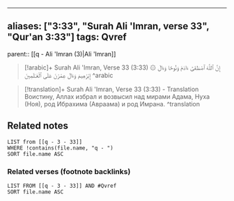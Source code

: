 
---
aliases: ["3:33", "Surah Ali 'Imran, verse 33", "Qur'an 3:33"]
tags: Qvref
---

parent:: [[q - Ali 'Imran (3)|Ali 'Imran]]

> [!arabic]+ Surah Ali 'Imran, Verse 33 (3:33)
> <span class="quran-arabic">۞ إِنَّ ٱللَّهَ ٱصْطَفَىٰٓ ءَادَمَ وَنُوحًا وَءَالَ إِبْرَٰهِيمَ وَءَالَ عِمْرَٰنَ عَلَى ٱلْعَـٰلَمِينَ</span>
^arabic

> [!translation]+ Surah Ali 'Imran, Verse 33 (3:33) - Translation
> Воистину, Аллах избрал и возвысил над мирами Адама, Нуха (Ноя), род Ибрахима (Авраама) и род Имрана.
^translation



## Related notes
```dataview
LIST from [[q - 3 - 33]]
WHERE !contains(file.name, "q - ")
SORT file.name ASC
```

### Related verses (footnote backlinks)
```dataview
LIST FROM [[q - 3 - 33]] AND #Qvref
SORT file.name ASC
```

